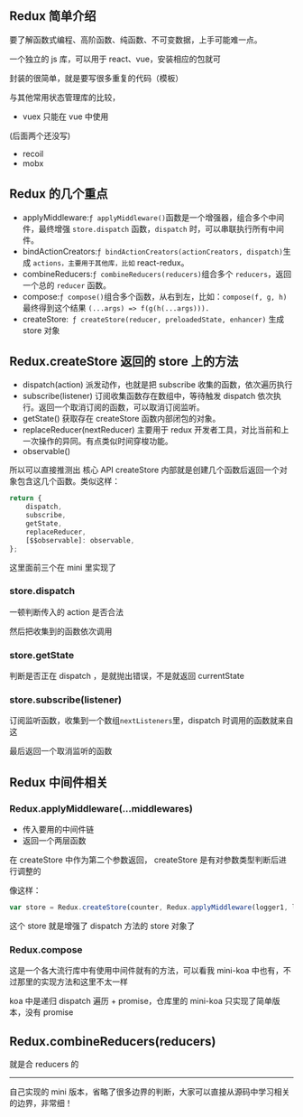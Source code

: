 ## Redux 简单介绍

要了解函数式编程、高阶函数、纯函数、不可变数据，上手可能难一点。

一个独立的 js 库，可以用于 react、vue，安装相应的包就可

封装的很简单，就是要写很多重复的代码（模板）

与其他常用状态管理库的比较，

- vuex 只能在 vue 中使用

(后面两个还没写)

- recoil
- mobx

## Redux 的几个重点

- applyMiddleware:`ƒ applyMiddleware()`函数是一个增强器，组合多个中间件，最终增强 `store.dispatch` 函数，`dispatch` 时，可以串联执行所有中间件。
- bindActionCreators:`ƒ bindActionCreators(actionCreators, dispatch)`生成 `actions，主要用于其他库，比如` react-redux。
- combineReducers:`ƒ combineReducers(reducers)`组合多个 `reducers`，返回一个总的 `reducer` 函数。
- compose:`ƒ compose()`组合多个函数，从右到左，比如：`compose(f, g, h) `最终得到这个结果 `(...args) => f(g(h(...args))).`
- createStore:` ƒ createStore(reducer, preloadedState, enhancer)` 生成 store 对象

## Redux.createStore 返回的 store 上的方法

- dispatch(action) 派发动作，也就是把 subscribe 收集的函数，依次遍历执行
- subscribe(listener) 订阅收集函数存在数组中，等待触发 dispatch 依次执行。返回一个取消订阅的函数，可以取消订阅监听。
- getState() 获取存在 createStore 函数内部闭包的对象。
- replaceReducer(nextReducer) 主要用于 redux 开发者工具，对比当前和上一次操作的异同。有点类似时间穿梭功能。
- observable()

所以可以直接推测出 核心 API createStore 内部就是创建几个函数后返回一个对象包含这几个函数。类似这样：

```js
return {
	dispatch,
	subscribe,
	getState,
	replaceReducer,
	[$$observable]: observable,
};
```

这里面前三个在 mini 里实现了

### store.dispatch

一顿判断传入的 action 是否合法

然后把收集到的函数依次调用

### store.getState

判断是否正在 dispatch ，是就抛出错误，不是就返回 currentState

### store.subscribe(listener)

订阅监听函数，收集到一个数组`nextListeners`里，dispatch 时调用的函数就来自这

最后返回一个取消监听的函数

## Redux 中间件相关

### Redux.applyMiddleware(...middlewares)

- 传入要用的中间件链
- 返回一个两层函数

在 createStore 中作为第二个参数返回，
createStore 是有对参数类型判断后进行调整的

像这样：

```js
var store = Redux.createStore(counter, Redux.applyMiddleware(logger1, logger2,  logger3))\
```

这个 store 就是增强了 dispatch 方法的 store 对象了

### Redux.compose

这是一个各大流行库中有使用中间件就有的方法，可以看我 mini-koa 中也有，不过那里的实现方法和这里不太一样

koa 中是递归 dispatch 遍历 + promise，仓库里的 mini-koa 只实现了简单版本，没有 promise

## Redux.combineReducers(reducers)

就是合 reducers 的

---

自己实现的 mini 版本，省略了很多边界的判断，大家可以直接从源码中学习相关的边界，非常细！
